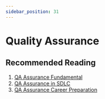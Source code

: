 ```yaml
---
sidebar_position: 31
---
```


# Quality Assurance

## Recommended Reading

1. [QA Assurance Fundamental](https://medium.com/@myskill.id/quality-assurance-fundamental-f4e0edc705f0)
2. [QA Assurance in SDLC](https://medium.com/@myskill.id/quality-assurance-in-software-development-life-cycle-d2184faa0e9b)
3. [QA Assurance Career Preparation](https://medium.com/@myskill.id/quality-assurance-career-preparation-9fb2cd665943)